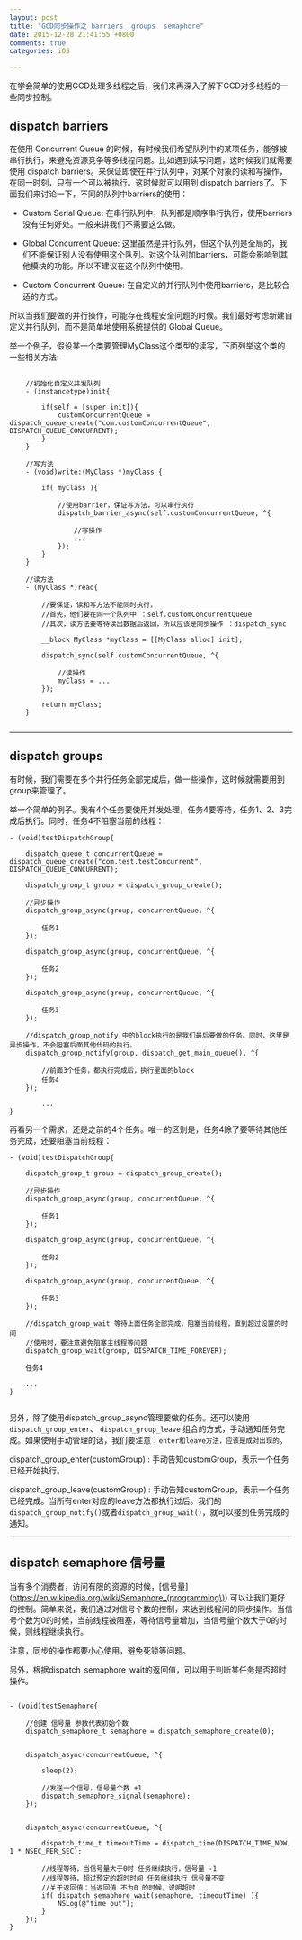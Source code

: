 ```yaml
---
layout: post
title: "GCD同步操作之 barriers  groups  semaphore"
date: 2015-12-28 21:41:55 +0800
comments: true
categories: iOS

---
```





在学会简单的使用GCD处理多线程之后，我们来再深入了解下GCD对多线程的一些同步控制。

## dispatch barriers

在使用 Concurrent Queue 的时候，有时候我们希望队列中的某项任务，能够被串行执行，来避免资源竞争等多线程问题。比如遇到读写问题，这时候我们就需要使用 dispatch barriers。来保证即使在并行队列中，对某个对象的读和写操作，在同一时刻，只有一个可以被执行。这时候就可以用到 dispatch barriers了。下面我们来讨论一下，不同的队列中barriers的使用：


* Custom Serial Queue: 在串行队列中，队列都是顺序串行执行，使用barriers没有任何好处。一般来讲我们不需要这么做。

* Global Concurrent Queue: 这里虽然是并行队列，但这个队列是全局的，我们不能保证别人没有使用这个队列。对这个队列加barriers，可能会影响到其他模块的功能。所以不建议在这个队列中使用。

* Custom Concurrent Queue: 在自定义的并行队列中使用barriers，是比较合适的方式。

所以当我们要做的并行操作，可能存在线程安全问题的时候。我们最好考虑新建自定义并行队列，而不是简单地使用系统提供的 Global Queue。

举一个例子，假设某一个类要管理MyClass这个类型的读写，下面列举这个类的一些相关方法:


```

	//初始化自定义并发队列
	- (instancetype)init{
   	
		if(self = [super init]){
			customConcurrentQueue = dispatch_queue_create("com.customConcurrentQueue", DISPATCH_QUEUE_CONCURRENT); 
		}
	}

	//写方法
	- (void)write:(MyClass *)myClass {
	
		if( myClass ){
			
			//使用barrier，保证写方法，可以串行执行
            dispatch_barrier_async(self.customConcurrentQueue, ^{ 
            	
            	//写操作
            	...
			});
		}
	}

	//读方法
	- (MyClass *)read{
		
		//要保证，读和写方法不能同时执行，
		//首先，他们要在同一个队列中 ：self.customConcurrentQueue
		//其次，读方法要等待读出数据后返回，所以应该是同步操作 ：dispatch_sync
		
		__block MyClass *myClass = [[MyClass alloc] init];
		
		dispatch_sync(self.customConcurrentQueue, ^{
		
			//读操作
			myClass = ...
		});
		
		return myClass;
	}
	
```

---

## dispatch groups


有时候，我们需要在多个并行任务全部完成后，做一些操作，这时候就需要用到 group来管理了。

举一个简单的例子。我有4个任务要使用并发处理，任务4要等待，任务1、2、3完成后执行。同时，任务4不阻塞当前的线程：

```
- (void)testDispatchGroup{

	dispatch_queue_t concurrentQueue = dispatch_queue_create("com.test.testConcurrent", DISPATCH_QUEUE_CONCURRENT);

	dispatch_group_t group = dispatch_group_create();

	//异步操作
	dispatch_group_async(group, concurrentQueue, ^{
	       
    	任务1
	});

	dispatch_group_async(group, concurrentQueue, ^{
	       
    	任务2
	});

	dispatch_group_async(group, concurrentQueue, ^{
	       
    	任务3
	});

	//dispatch_group_notify 中的block执行的是我们最后要做的任务。同时，这里是异步操作，不会阻塞后面其他代码的执行。
	dispatch_group_notify(group, dispatch_get_main_queue(), ^{
		
		//前面3个任务，都执行完成后，执行里面的block
		任务4
	});

    	...
}

```


再看另一个需求，还是之前的4个任务。唯一的区别是，任务4除了要等待其他任务完成，还要阻塞当前线程：

```
- (void)testDispatchGroup{

	dispatch_group_t group = dispatch_group_create();

	//异步操作
	dispatch_group_async(group, concurrentQueue, ^{
	       
    	任务1
	});

	dispatch_group_async(group, concurrentQueue, ^{
	       
    	任务2
	});

	dispatch_group_async(group, concurrentQueue, ^{
	       
    	任务3
	});
	
	//dispatch_group_wait 等待上面任务全部完成，阻塞当前线程，直到超过设置的时间
	//使用时，要注意避免阻塞主线程等问题
	dispatch_group_wait(group, DISPATCH_TIME_FOREVER);
	
	任务4
	
	...
}


```

另外，除了使用dispatch_group_async管理要做的任务。还可以使用`dispatch_group_enter`、 `dispatch_group_leave` 组合的方式，手动通知任务完成。如果使用手动管理的话，我们要注意：`enter和leave方法，应该是成对出现的`。



dispatch_group_enter(customGroup) : 手动告知customGroup，表示一个任务已经开始执行。 


dispatch_group_leave(customGroup) : 手动告知customGroup，表示一个任务已经完成。当所有enter对应的leave方法都执行过后。我们的`dispatch_group_notify()`或者`dispatch_group_wait()`，就可以接到任务完成的通知。


---


## dispatch semaphore 信号量

当有多个消费者，访问有限的资源的时候，[信号量](https://en.wikipedia.org/wiki/Semaphore_(programming\)) 可以让我们更好的控制。简单来说，我们通过对信号个数的控制，来达到线程间的同步操作。当信号个数为0的时候，当前线程被阻塞，等待信号量增加，当信号量个数大于0的时候，则线程继续执行。 

注意，同步的操作都要小心使用，避免死锁等问题。

另外，根据dispatch_semaphore_wait的返回值，可以用于判断某任务是否超时操作。


```

- (void)testSemaphore{

	//创建 信号量 参数代表初始个数
	dispatch_semaphore_t semaphore = dispatch_semaphore_create(0);


	dispatch_async(concurrentQueue, ^{
	
		sleep(2);
	
		//发送一个信号，信号量个数 +1	
		dispatch_semaphore_signal(semaphore);
	});


	dispatch_async(concurrentQueue, ^{
	
		dispatch_time_t timeoutTime = dispatch_time(DISPATCH_TIME_NOW, 1 * NSEC_PER_SEC);
	
		//线程等待，当信号量大于0时 任务继续执行，信号量 -1
		//线程等待，超过预定的超时时间 任务继续执行 信号量不变
		//关于返回值：当返回值 不为0 的时候，说明超时
		if( dispatch_semaphore_wait(semaphore, timeoutTime) ){
			NSLog(@"time out");
		}
	});
}


```

